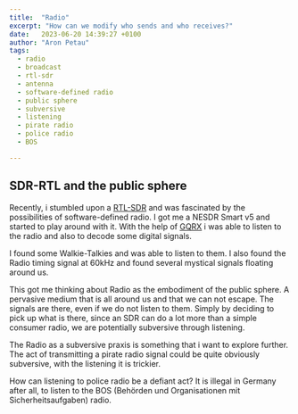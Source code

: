 ```yaml
---
title:  "Radio"
excerpt: "How can we modify who sends and who receives?"
date:   2023-06-20 14:39:27 +0100
author: "Aron Petau"
tags:
  - radio
  - broadcast
  - rtl-sdr
  - antenna
  - software-defined radio
  - public sphere
  - subversive
  - listening
  - pirate radio
  - police radio
  - BOS

---
```


## SDR-RTL and the public sphere

Recently, i stumbled upon a [RTL-SDR](https://www.rtl-sdr.com/about-rtl-sdr/) and was fascinated by the possibilities of software-defined radio.
I got me a NESDR Smart v5 and started to play around with it.
With the help of [GQRX](https://gqrx.dk/) i was able to listen to the radio and also to decode some digital signals.

I found some Walkie-Talkies and was able to listen to them.
I also found the Radio timing signal at 60kHz and found several mystical signals floating around us.

This got me thinking about Radio as the embodiment of the public sphere. A pervasive medium that is all around us and that we can not escape. The signals are there, even if we do not listen to them. Simply by deciding to pick up what is there, since an SDR can do a lot more than a simple consumer radio, we are potentially subversive through listening. 

The Radio as a subversive praxis is something that i want to explore further.
The act of transmitting a pirate radio signal could be quite obviously subversive, with the listening it is trickier. 

How can listening to police radio be a defiant act? It is illegal in Germany after all, to listen to the BOS (Behörden und Organisationen mit Sicherheitsaufgaben) radio.